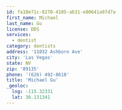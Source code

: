 ```yaml
---
id: fa10e71c-8270-4105-ab31-e00641a97d7a
first_name: Michael
last_name: Gu
license: DDS
services:
  - dentist
category: dentists
address: '11032 Ashboro Ave'
city: 'Las Vegas'
state: NV
zip: '89135'
phone: '(626) 492-8618'
title: 'Michael Gu'
_geoloc:
  lng: -115.32331
  lat: 36.131341
---
```

